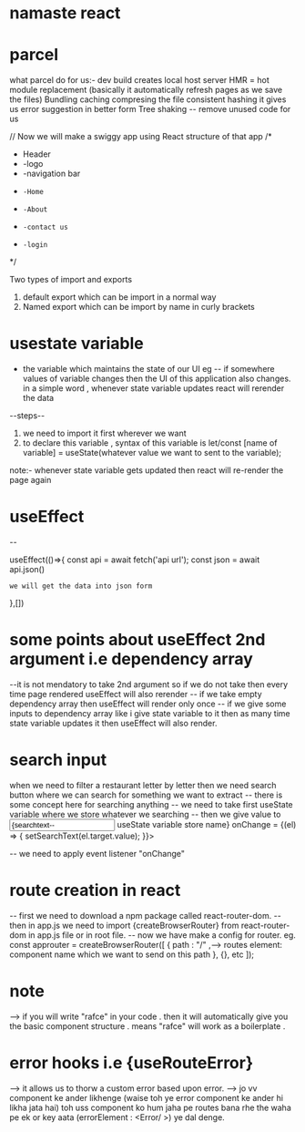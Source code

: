 # namaste react

# parcel
what parcel do for us:- 
dev build
creates local host server
HMR =  hot module replacement (basically it automatically refresh pages as we save the files)
Bundling
caching
compresing the file
consistent hashing
it gives us error suggestion in better form
Tree shaking -- remove unused code for us

// Now we will make a swiggy app using React
structure of that app
/*
* Header
*  -logo
*  -navigation bar
*     -Home
*     -About
*     -contact us
*     -login 
*/

Two types of import and exports
1) default export which can be import in a normal way
2) Named export which can be import by name in curly brackets


# usestate variable
- the variable which maintains the state of our UI
eg --  if somewhere values of variable changes then the UI of this application also changes.
in a simple word , whenever state variable updates react will rerender the data

--steps--
1) we need to import it first wherever we want
2) to declare this variable , syntax of this variable is
let/const [name of variable] = useState(whatever value we want to sent to the variable);

note:- whenever state variable gets updated then react will re-render the page again 


# useEffect
--

useEffect(()=>{
    const api = await fetch('api url');
    const json =  await api.json()
    
    we will get the data into json form 


},[])
# some points about useEffect 2nd argument i.e dependency array
--it is not mendatory to take 2nd argument so if we do not take then every time page rendered useEffect will also rerender
-- if we take empty dependency array then useEffect will render only once
-- if we give some inputs to dependency array like i give state variable to it then as many time state variable updates it then useEffect will also render.


# search input
when we need to filter a restaurant letter by letter then we need search button where we can 
search for something we want to extract
-- there is some concept here for searching anything 
-- we need to take first useState variable where we store whatever we searching
-- then we give value to <input value = {searchtext--> useState variable store name} onChange = {(el) => {
    setSearchText(el.target.value);
}}>

-- we need to apply event listener "onChange"


# route creation in react 
-- first we need to download a npm package called react-router-dom.
-- then in app.js we need to import {createBrowserRouter} from react-router-dom in app.js file or in root file.
-- now we have make a config for router. 
eg. const approuter = createBrowserRouter([
    {
        path : "/" ,--> routes
        element: <headingComponent/> component name which we want to send on this path
    },
    {},
    etc
]);

# note
--> if you will write "rafce" in your code . then it will automatically give you the basic component structure . means "rafce" will work as a boilerplate .


# error hooks i.e {useRouteError}
--> it allows us to thorw a custom error based upon error.
--> jo vv component ke ander likhenge (waise toh ye error component ke ander hi likha jata hai)
toh uss component ko hum jaha pe routes bana rhe the waha pe ek or key aata (errorElement : <Error/ >) ye dal denge.